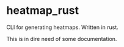 # heatmap_rust
CLI for generating heatmaps. Written in rust.

This is in dire need of some documentation.
